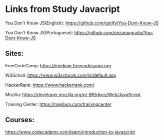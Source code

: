 # Links from Study Javacript

You Don't Know JS(English): https://github.com/getify/You-Dont-Know-JS

You Don't Know JS(Portuguese): https://github.com/cezaraugusto/You-Dont-Know-JS

## Sites:


FreeCodeCamp: https://medium.freecodecamp.org <br/>

W3Scholl: https://www.w3schools.com/js/default.asp <br/>

HackerRank: https://www.hackerrank.com/ <br/>

Mozilla: https://developer.mozilla.org/pt-BR/docs/Web/JavaScript <br/>

Training Center: https://medium.com/trainingcenter <br/>




## Courses:
https://www.codecademy.com/learn/introduction-to-javascript